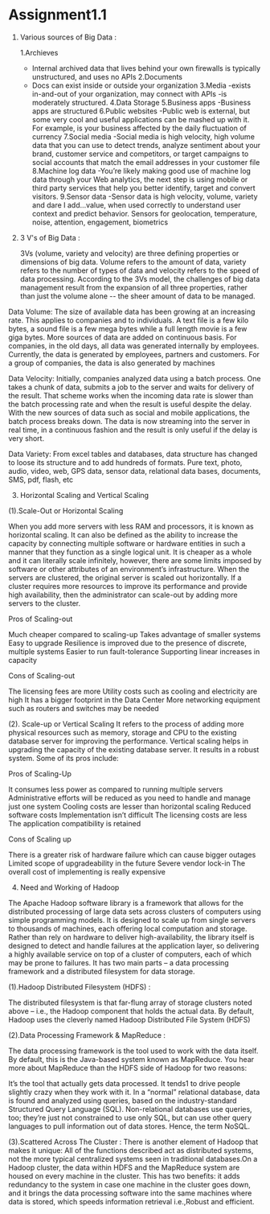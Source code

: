 # Assignment1.1

1. Various sources of Big Data : 

    1.Archieves
     - Internal archived data that lives behind your own firewalls is typically unstructured, and uses no APIs
    2.Documents
     - Docs can exist inside or outside your organization
    3.Media
      -exists in-and-out of your organization, may connect with APIs
      -is moderately structured.
    4.Data Storage
    5.Business apps
      -Business apps are structured
    6.Public websites
      -Public web is external, but some very cool and useful applications can be mashed up with it. For example, is your business affected        by the daily fluctuation of currency
    7.Social media
      -Social media is high velocity, high volume data that you can use to detect trends, analyze sentiment about your brand, customer            service and competitors, or target campaigns to social accounts that match the email addresses in your customer file 
    8.Machine log data
      -You’re likely making good use of machine log data through your Web analytics, the next step is using mobile or third party services        that help you better identify, target and convert visitors.
    9.Sensor data
      -Sensor data is high velocity, volume, variety and dare I add…value, when used correctly to understand user context and predict            behavior. Sensors for geolocation, temperature, noise, attention, engagement, biometrics
      
      
2. 3 V's of Big Data :
      
      3Vs (volume, variety and velocity) are three defining properties or dimensions of big data. Volume refers to the amount of data, variety refers to the number of types of data and velocity refers to the speed of data processing. According to the 3Vs model, the challenges of big data management result from the expansion of all three properties, rather than just the volume alone -- the sheer amount of data to be managed.
     
Data Volume:
The size of available data has been growing at an increasing rate. This applies to companies and to individuals. A text file is a few kilo bytes, a sound file is a few mega bytes while a full length movie is a few giga bytes.
More sources of data are added on continuous basis. For companies, in the old days, all data was generated internally by employees. Currently, the data is generated by employees, partners and customers. For a group of companies, the data is also generated by machines

Data Velocity:
Initially, companies analyzed data using a batch process. One takes a chunk of data, submits a job to the server and waits for delivery of the result. That scheme works when the incoming data rate is slower than the batch processing rate and when the result is useful despite the delay. With the new sources of data such as social and mobile applications, the batch process breaks down. The data is now streaming into the server in real time, in a continuous fashion and the result is only useful if the delay is very short.

Data Variety:
From excel tables and databases, data structure has changed to loose its structure and to add hundreds of formats. Pure text, photo, audio, video, web, GPS data, sensor data, relational data bases, documents, SMS, pdf, flash, etc   


3. Horizontal Scaling and Vertical Scaling

(1).Scale-Out or Horizontal Scaling

When you add more servers with less RAM and processors, it is known as horizontal scaling. It can also be defined as the ability to increase the capacity by connecting multiple software or hardware entities in such a manner that they function as a single logical unit. It is cheaper as a whole and it can literally scale infinitely, however, there are some limits imposed by software or other attributes of an environment’s infrastructure. When the servers are clustered, the original server is scaled out horizontally. If a cluster requires more resources to improve its performance and provide high availability, then the administrator can scale-out by adding more servers to the cluster.

Pros of Scaling-out

Much cheaper compared to scaling-up
Takes advantage of smaller systems
Easy to upgrade
Resilience is improved due to the presence of discrete, multiple systems
Easier to run fault-tolerance
Supporting linear increases in capacity

Cons of Scaling-out

The licensing fees are more
Utility costs such as cooling and electricity are high
It has a bigger footprint in the Data Center
More networking equipment such as routers and switches may be needed


(2). Scale-up or Vertical Scaling
It refers to the process of adding more physical resources such as memory, storage and CPU to the existing database server for improving the performance. Vertical scaling helps in upgrading the capacity of the existing database server. It results in a robust system. Some of its pros include:

Pros of Scaling-Up

It consumes less power as compared to running multiple servers
Administrative efforts will be reduced as you need to handle and manage just one system
Cooling costs are lesser than horizontal scaling
Reduced software costs
Implementation isn’t difficult
The licensing costs are less
The application compatibility is retained

Cons of Scaling up

There is a greater risk of hardware failure which can cause bigger outages
Limited scope of upgradeability in the future
Severe vendor lock-in
The overall cost of implementing is really expensive


4. Need and Working of Hadoop


The Apache Hadoop software library is a framework that allows for the distributed processing of large data sets across clusters of computers using simple programming models. It is designed to scale up from single servers to thousands of machines, each offering local computation and storage. Rather than rely on hardware to deliver high-availability, the library itself is designed to detect and handle failures at the application layer, so delivering a highly available service on top of a cluster of computers, each of which may be prone to failures.
It has two main parts – a data processing framework and a distributed filesystem for data storage.

(1).Hadoop Distributed Filesystem (HDFS) : 

The distributed filesystem is that far-flung array of storage clusters noted above – i.e., the Hadoop component that holds the actual data. By default, Hadoop uses the cleverly named Hadoop Distributed File System (HDFS)

(2).Data Processing Framework & MapReduce :

The data processing framework is the tool used to work with the data itself. By default, this is the Java-based system known as MapReduce. You hear more about MapReduce than the HDFS side of Hadoop for two reasons:

It’s the tool that actually gets data processed.
It tends1 to drive people slightly crazy when they work with it.
In a “normal” relational database, data is found and analyzed using queries, based on the industry-standard Structured Query Language (SQL). Non-relational databases use queries, too; they’re just not constrained to use only SQL, but can use other query languages to pull information out of data stores. Hence, the term NoSQL.

(3).Scattered Across The Cluster :
There is another element of Hadoop that makes it unique: All of the functions described act as distributed systems, not the more typical centralized systems seen in traditional databases.On a Hadoop cluster, the data within HDFS and the MapReduce system are housed on every machine in the cluster. This has two benefits: it adds redundancy to the system in case one machine in the cluster goes down, and it brings the data processing software into the same machines where data is stored, which speeds information retrieval i.e.,Robust and efficient.


